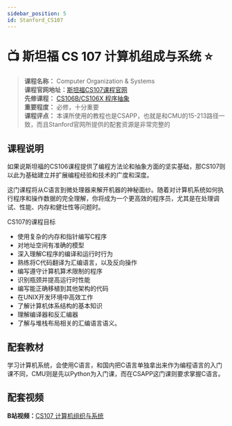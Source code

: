 ```yaml
---
sidebar_position: 5
id: Stanford_CS107
---
```


# 📺 斯坦福 CS 107 计算机组成与系统 ⭐️

>**课程名称：** Computer Organization & Systems    
**课程官网地址：**[斯坦福CS107课程官网](http://web.stanford.edu/class/cs107/)  
**先修课程：** [CS106B/CS106X 程序抽象](https://hackway.org/docs/cs/freshman/cpp/cs106b)    
**重要程度：** 必修，十分重要  
**课程评点：** 本课所使用的教程也是CSAPP，也就是和CMU的15-213路径一致，而且Stanford官网所提供的配套资源是非常完整的

## 课程说明
如果说斯坦福的CS106课程提供了编程方法论和抽象方面的坚实基础，那CS107则以此为基础建立并扩展编程经验和技术的广度和深度。

这门课程将从C语言到微处理器来解开机器的神秘面纱。随着对计算机系统如何执行程序和操作数据的完全理解，你将成为一个更高效的程序员，尤其是在处理调试、性能、内存和健壮性等问题时。

CS107的课程目标
- 使用复杂的内存和指针编写C程序
- 对地址空间有准确的模型
- 深入理解C程序的编译和运行时行为
- 熟练将C代码翻译为汇编语言，以及反向操作
- 编写遵守计算机算术限制的程序
- 识别瓶颈并提高运行时性能
- 编写能正确移植到其他架构的代码
- 在UNIX开发环境中高效工作
- 了解计算机体系结构的基本知识
- 理解编译器和反汇编器
- 了解与堆栈布局相关的汇编语言语义。

## 配套教材

<Book img="https://hackweek-1251009918.cos.ap-shanghai.myqcloud.com/hackway/cs/s29195878.jpg" url="https://item.jd.com/12006637.html" title="深入理解计算机系统（原书第3版）"></Book>

学习计算机系统，会使用C语言，和国内把C语言单独拿出来作为编程语言的入门课不同，CMU则是先以Python为入门课，而在CSAPP这门课则要求掌握C语言。

<Book img="https://hackweek-1251009918.cos.ap-shanghai.myqcloud.com/hackway/cs/s1106934.jpg" url="https://item.jd.com/12746692.html" title="C程序设计语言（第2版新版典藏版）"></Book>


## 配套视频

**B站视频：**[CS107 计算机组织与系统](https://www.bilibili.com/video/BV1ua4y1a72K)



